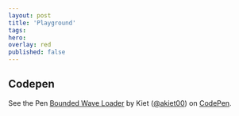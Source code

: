 ```yaml
---
layout: post
title: 'Playground'
tags:
hero:
overlay: red
published: false
---
```

<div>
  <h2>Codepen</h2>
</div>

<p data-height="265" data-theme-id="dark" data-slug-hash="yPRyBW" data-default-tab="css,result" data-user="akiet00" data-embed-version="2" data-pen-title="Bounded Wave Loader" class="codepen">See the Pen <a href="https://codepen.io/akiet00/pen/yPRyBW/">Bounded Wave Loader</a> by Kiet (<a href="https://codepen.io/akiet00">@akiet00</a>) on <a href="https://codepen.io">CodePen</a>.</p>
<script async src="https://production-assets.codepen.io/assets/embed/ei.js"></script>
